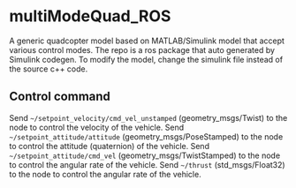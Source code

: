 # multiModeQuad_ROS
A generic quadcopter model based on MATLAB/Simulink model that accept various control modes. The repo is a ros package that auto generated by Simulink codegen. To modify the model, change the simulink file instead of the source c++ code.

## Control command
Send `~/setpoint_velocity/cmd_vel_unstamped` (geometry_msgs/Twist) to the node to control the velocity of the vehicle.
Send `~/setpoint_attitude/attitude` (geometry_msgs/PoseStamped) to the node to control the attitude (quaternion) of the vehicle.
Send `~/setpoint_attitude/cmd_vel` (geometry_msgs/TwistStamped) to the node to control the angular rate of the vehicle.
Send `~/thrust` (std_msgs/Float32) to the node to control the angular rate of the vehicle.

